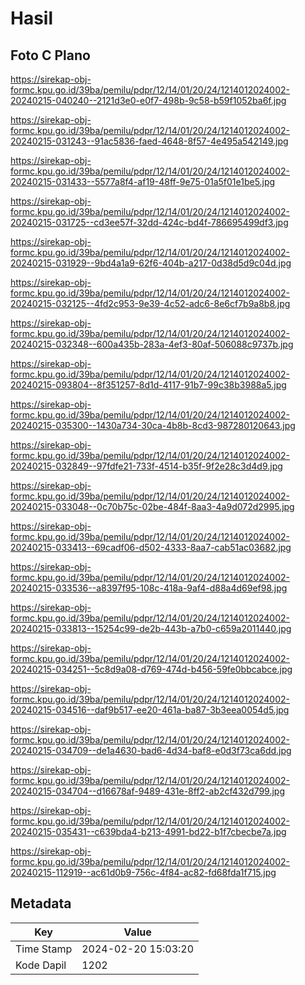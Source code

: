 # Hasil

## Foto C Plano

https://sirekap-obj-formc.kpu.go.id/39ba/pemilu/pdpr/12/14/01/20/24/1214012024002-20240215-040240--2121d3e0-e0f7-498b-9c58-b59f1052ba6f.jpg

https://sirekap-obj-formc.kpu.go.id/39ba/pemilu/pdpr/12/14/01/20/24/1214012024002-20240215-031243--91ac5836-faed-4648-8f57-4e495a542149.jpg

https://sirekap-obj-formc.kpu.go.id/39ba/pemilu/pdpr/12/14/01/20/24/1214012024002-20240215-031433--5577a8f4-af19-48ff-9e75-01a5f01e1be5.jpg

https://sirekap-obj-formc.kpu.go.id/39ba/pemilu/pdpr/12/14/01/20/24/1214012024002-20240215-031725--cd3ee57f-32dd-424c-bd4f-786695499df3.jpg

https://sirekap-obj-formc.kpu.go.id/39ba/pemilu/pdpr/12/14/01/20/24/1214012024002-20240215-031929--9bd4a1a9-62f6-404b-a217-0d38d5d9c04d.jpg

https://sirekap-obj-formc.kpu.go.id/39ba/pemilu/pdpr/12/14/01/20/24/1214012024002-20240215-032125--4fd2c953-9e39-4c52-adc6-8e6cf7b9a8b8.jpg

https://sirekap-obj-formc.kpu.go.id/39ba/pemilu/pdpr/12/14/01/20/24/1214012024002-20240215-032348--600a435b-283a-4ef3-80af-506088c9737b.jpg

https://sirekap-obj-formc.kpu.go.id/39ba/pemilu/pdpr/12/14/01/20/24/1214012024002-20240215-093804--8f351257-8d1d-4117-91b7-99c38b3988a5.jpg

https://sirekap-obj-formc.kpu.go.id/39ba/pemilu/pdpr/12/14/01/20/24/1214012024002-20240215-035300--1430a734-30ca-4b8b-8cd3-987280120643.jpg

https://sirekap-obj-formc.kpu.go.id/39ba/pemilu/pdpr/12/14/01/20/24/1214012024002-20240215-032849--97fdfe21-733f-4514-b35f-9f2e28c3d4d9.jpg

https://sirekap-obj-formc.kpu.go.id/39ba/pemilu/pdpr/12/14/01/20/24/1214012024002-20240215-033048--0c70b75c-02be-484f-8aa3-4a9d072d2995.jpg

https://sirekap-obj-formc.kpu.go.id/39ba/pemilu/pdpr/12/14/01/20/24/1214012024002-20240215-033413--69cadf06-d502-4333-8aa7-cab51ac03682.jpg

https://sirekap-obj-formc.kpu.go.id/39ba/pemilu/pdpr/12/14/01/20/24/1214012024002-20240215-033536--a8397f95-108c-418a-9af4-d88a4d69ef98.jpg

https://sirekap-obj-formc.kpu.go.id/39ba/pemilu/pdpr/12/14/01/20/24/1214012024002-20240215-033813--15254c99-de2b-443b-a7b0-c659a2011440.jpg

https://sirekap-obj-formc.kpu.go.id/39ba/pemilu/pdpr/12/14/01/20/24/1214012024002-20240215-034251--5c8d9a08-d769-474d-b456-59fe0bbcabce.jpg

https://sirekap-obj-formc.kpu.go.id/39ba/pemilu/pdpr/12/14/01/20/24/1214012024002-20240215-034516--daf9b517-ee20-461a-ba87-3b3eea0054d5.jpg

https://sirekap-obj-formc.kpu.go.id/39ba/pemilu/pdpr/12/14/01/20/24/1214012024002-20240215-034709--de1a4630-bad6-4d34-baf8-e0d3f73ca6dd.jpg

https://sirekap-obj-formc.kpu.go.id/39ba/pemilu/pdpr/12/14/01/20/24/1214012024002-20240215-034704--d16678af-9489-431e-8ff2-ab2cf432d799.jpg

https://sirekap-obj-formc.kpu.go.id/39ba/pemilu/pdpr/12/14/01/20/24/1214012024002-20240215-035431--c639bda4-b213-4991-bd22-b1f7cbecbe7a.jpg

https://sirekap-obj-formc.kpu.go.id/39ba/pemilu/pdpr/12/14/01/20/24/1214012024002-20240215-112919--ac61d0b9-756c-4f84-ac82-fd68fda1f715.jpg


## Metadata

| Key        | Value               |
| ---------- | ------------------- |
| Time Stamp | 2024-02-20 15:03:20 |
| Kode Dapil | 1202                |



